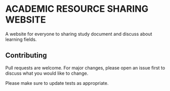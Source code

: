 # ACADEMIC RESOURCE SHARING WEBSITE

A website for everyone to sharing study document and discuss about learning fields.

## Contributing

Pull requests are welcome. For major changes, please open an issue first
to discuss what you would like to change.

Please make sure to update tests as appropriate.
